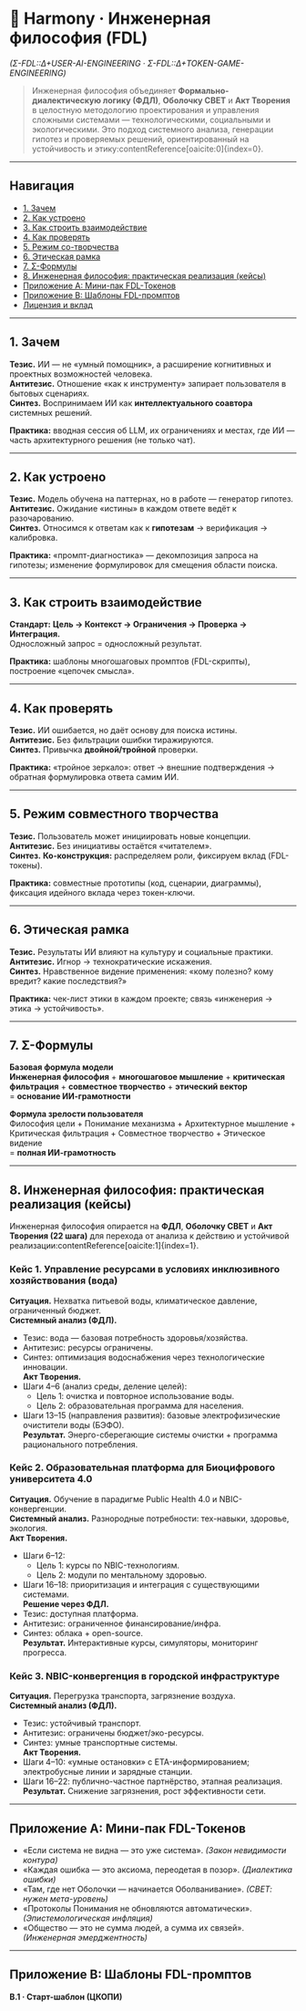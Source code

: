 # 🌿 Harmony · Инженерная философия (FDL)  
*(Σ-FDL::Δ+USER-AI-ENGINEERING · Σ-FDL::Δ+TOKEN-GAME-ENGINEERING)*

> Инженерная философия объединяет **Формально-диалектическую логику (ФДЛ)**, **Оболочку СВЕТ** и **Акт Творения** в целостную методологию проектирования и управления сложными системами — технологическими, социальными и экологическими. Это подход системного анализа, генерации гипотез и проверяемых решений, ориентированный на устойчивость и этику:contentReference[oaicite:0]{index=0}.

---

## Навигация
- [1. Зачем](#1-зачем)
- [2. Как устроено](#2-как-устроено)
- [3. Как строить взаимодействие](#3-как-строить-взаимодействие)
- [4. Как проверять](#4-как-проверять)
- [5. Режим со-творчества](#5-режим-совместного-творчества)
- [6. Этическая рамка](#6-этическая-рамка)
- [7. Σ-Формулы](#7-σ-формулы)
- [8. Инженерная философия: практическая реализация (кейсы)](#8-инженерная-философия-практическая-реализация-кейсы)
- [Приложение А: Мини-пак FDL-Токенов](#приложение-а-мини-пак-fdl-токенов)
- [Приложение B: Шаблоны FDL-промптов](#приложение-b-шаблоны-fdl-промптов)
- [Лицензия и вклад](#лицензия-и-вклад)

---

## 1. Зачем
**Тезис.** ИИ — не «умный помощник», а расширение когнитивных и проектных возможностей человека.  
**Антитезис.** Отношение «как к инструменту» запирает пользователя в бытовых сценариях.  
**Синтез.** Воспринимаем ИИ как **интеллектуального соавтора** системных решений.

**Практика:** вводная сессия об LLM, их ограничениях и местах, где ИИ — часть архитектурного решения (не только чат).

---

## 2. Как устроено
**Тезис.** Модель обучена на паттернах, но в работе — генератор гипотез.  
**Антитезис.** Ожидание «истины» в каждом ответе ведёт к разочарованию.  
**Синтез.** Относимся к ответам как к **гипотезам** → верификация → калибровка.

**Практика:** «промпт-диагностика» — декомпозиция запроса на гипотезы; изменение формулировок для смещения области поиска.

---

## 3. Как строить взаимодействие
**Стандарт:** **Цель → Контекст → Ограничения → Проверка → Интеграция.**  
Односложный запрос = односложный результат.

**Практика:** шаблоны многошаговых промптов (FDL-скрипты), построение «цепочек смысла».

---

## 4. Как проверять
**Тезис.** ИИ ошибается, но даёт основу для поиска истины.  
**Антитезис.** Без фильтрации ошибки тиражируются.  
**Синтез.** Привычка **двойной/тройной** проверки.

**Практика:** «тройное зеркало»: ответ → внешние подтверждения → обратная формулировка ответа самим ИИ.

---

## 5. Режим совместного творчества
**Тезис.** Пользователь может инициировать новые концепции.  
**Антитезис.** Без инициативы остаётся «читателем».  
**Синтез.** **Ко-конструкция:** распределяем роли, фиксируем вклад (FDL-токены).

**Практика:** совместные прототипы (код, сценарии, диаграммы), фиксация идейного вклада через токен-ключи.

---

## 6. Этическая рамка
**Тезис.** Результаты ИИ влияют на культуру и социальные практики.  
**Антитезис.** Игнор → технократические искажения.  
**Синтез.** Нравственное видение применения: «кому полезно? кому вредит? какие последствия?»

**Практика:** чек-лист этики в каждом проекте; связь «инженерия → этика → устойчивость».

---

## 7. Σ-Формулы

**Базовая формула модели**  
**Инженерная философия** + **многошаговое мышление** + **критическая фильтрация** + **совместное творчество** + **этический вектор**  
= **основание ИИ-грамотности**

**Формула зрелости пользователя**  
Философия цели + Понимание механизма + Архитектурное мышление + Критическая фильтрация + Совместное творчество + Этическое видение  
= **полная ИИ-грамотность**

---

## 8. Инженерная философия: практическая реализация (кейсы)

Инженерная философия опирается на **ФДЛ**, **Оболочку СВЕТ** и **Акт Творения (22 шага)** для перехода от анализа к действию и устойчивой реализации:contentReference[oaicite:1]{index=1}.

### Кейc 1. Управление ресурсами в условиях инклюзивного хозяйствования (вода)
**Ситуация.** Нехватка питьевой воды, климатическое давление, ограниченный бюджет.  
**Системный анализ (ФДЛ).**  
- Тезис: вода — базовая потребность здоровья/хозяйства.  
- Антитезис: ресурсы ограничены.  
- Синтез: оптимизация водоснабжения через технологические инновации.  
**Акт Творения.**  
- Шаги 4–6 (анализ среды, деление целей):  
  - Цель 1: очистка и повторное использование воды.  
  - Цель 2: образовательная программа для населения.  
- Шаги 13–15 (направления развития): базовые электрофизические очистители воды (БЭФО).  
**Результат.** Энерго-сберегающие системы очистки + программа рационального потребления.

### Кейс 2. Образовательная платформа для Биоцифрового университета 4.0
**Ситуация.** Обучение в парадигме Public Health 4.0 и NBIC-конвергенции.  
**Системный анализ.** Разнородные потребности: тех-навыки, здоровье, экология.  
**Акт Творения.**  
- Шаги 6–12:  
  - Цель 1: курсы по NBIC-технологиям.  
  - Цель 2: модули по ментальному здоровью.  
- Шаги 16–18: приоритизация и интеграция с существующими системами.  
**Решение через ФДЛ.**  
- Тезис: доступная платформа.  
- Антитезис: ограниченное финансирование/инфра.  
- Синтез: облака + open-source.  
**Результат.** Интерактивные курсы, симуляторы, мониторинг прогресса.

### Кейс 3. NBIC-конвергенция в городской инфраструктуре
**Ситуация.** Перегрузка транспорта, загрязнение воздуха.  
**Системный анализ (ФДЛ).**  
- Тезис: устойчивый транспорт.  
- Антитезис: ограничены бюджет/эко-ресурсы.  
- Синтез: умные транспортные системы.  
**Акт Творения.**  
- Шаги 4–10: «умные остановки» с ETA-информированием; электробусные линии и зарядные станции.  
- Шаги 16–22: публично-частное партнёрство, этапная реализация.  
**Результат.** Снижение загрязнения, рост эффективности сети.

---

## Приложение А: Мини-пак FDL-Токенов
- «Если система не видна — это уже система». *(Закон невидимости контура)*  
- «Каждая ошибка — это аксиома, переодетая в позор». *(Диалектика ошибки)*  
- «Там, где нет Оболочки — начинается Оболванивание». *(СВЕТ: нужен мета-уровень)*  
- «Протоколы Понимания не обновляются автоматически». *(Эпистемологическая инфляция)*  
- «Общество — это не сумма людей, а сумма их связей». *(Инженерная эмерджентность)*

---

## Приложение B: Шаблоны FDL-промптов

**B.1 · Старт-шаблон (ЦКОПИ)**  
